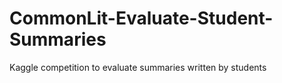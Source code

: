 # CommonLit-Evaluate-Student-Summaries
Kaggle competition to evaluate summaries written by students 
